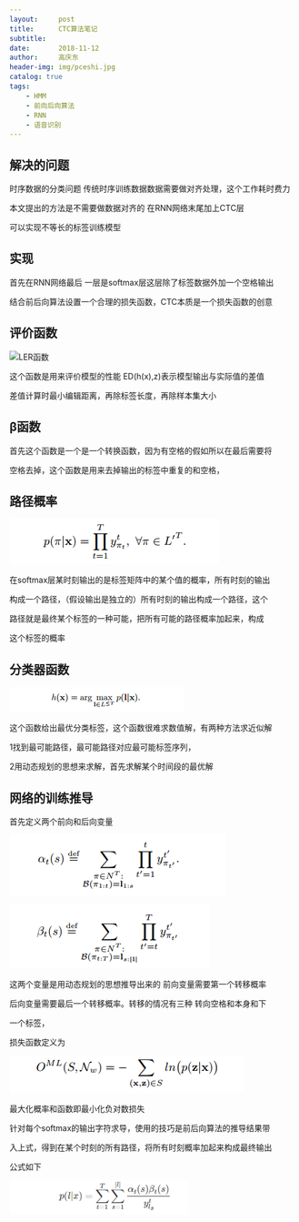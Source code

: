 ```yaml
---
layout:     post
title:      CTC算法笔记
subtitle:   
date:       2018-11-12
author:     高庆东
header-img: img/pceshi.jpg
catalog: true
tags:
    - HMM
    - 前向后向算法
    - RNN
    - 语音识别
---
```


## 解决的问题
时序数据的分类问题
传统时序训练数据数据需要做对齐处理，这个工作耗时费力


本文提出的方法是不需要做数据对齐的 在RNN网络末尾加上CTC层

可以实现不等长的标签训练模型

## 实现
首先在RNN网络最后 一层是softmax层这层除了标签数据外加一个空格输出

结合前后向算法设置一个合理的损失函数，CTC本质是一个损失函数的创意

## 评价函数

![LER函数](/img/LRE函数.png)

这个函数是用来评价模型的性能 ED(h(x),z)表示模型输出与实际值的差值

差值计算时最小编辑距离，再除标签长度，再除样本集大小

## β函数
首先这个函数是一个是一个转换函数，因为有空格的假如所以在最后需要将

空格去掉，这个函数是用来去掉输出的标签中重复的和空格，

## 路径概率

![路径概率](/img/路径概率.png)

在softmax层某时刻输出的是标签矩阵中的某个值的概率，所有时刻的输出

构成一个路径，（假设输出是独立的）所有时刻的输出构成一个路径，这个

路径就是最终某个标签的一种可能，把所有可能的路径概率加起来，构成

这个标签的概率

## 分类器函数

![CTC分类器函数](/img/CTC分类器函数.png)

这个函数给出最优分类标签，这个函数很难求数值解，有两种方法求近似解

1找到最可能路径，最可能路径对应最可能标签序列，

2用动态规划的思想来求解，首先求解某个时间段的最优解


## 网络的训练推导

首先定义两个前向和后向变量

![前向变量](/img/前向变量.png)

![后向变量](/img/后向变量.png)

这两个变量是用动态规划的思想推导出来的 前向变量需要第一个转移概率

后向变量需要最后一个转移概率。转移的情况有三种 转向空格和本身和下

一个标签，

损失函数定义为

![CTC损失函数](/img/CTC损失函数.png)

最大化概率和函数即最小化负对数损失

针对每个softmax的输出字符求导，使用的技巧是前后向算法的推导结果带

入上式，得到在某个时刻的所有路径，将所有时刻概率加起来构成最终输出

公式如下

![CTC最终概率形式](/img/CTC最终概率形式.png)










